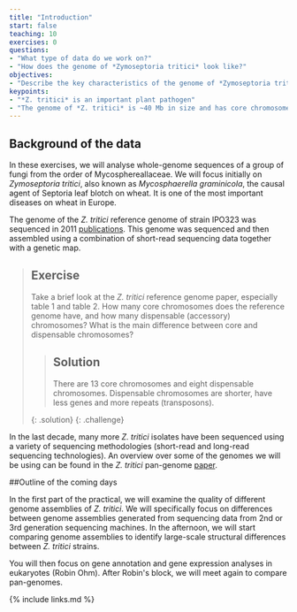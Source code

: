 ```yaml
---
title: "Introduction"
start: false
teaching: 10
exercises: 0
questions:
- "What type of data do we work on?"
- "How does the genome of *Zymoseptoria tritici* look like?"
objectives:
- "Describe the key characteristics of the genome of *Zymoseptoria tritici*"
keypoints:
- "*Z. tritici* is an important plant pathogen"
- "The genome of *Z. tritici* is ~40 Mb in size and has core chromosomes and dispensable chromosomes"
---
```


## Background of the data

In these exercises, we will analyse whole-genome sequences of a group of fungi from the order of Mycosphereallaceae. We will focus initially on *Zymoseptoria tritici*, also known as *Mycosphaerella graminicola*, the causal agent of Septoria leaf blotch on wheat. It is one of the most important diseases on wheat in Europe.

The genome of the *Z. tritici* reference genome of strain IPO323 was sequenced in 2011 [publications](https://journals.plos.org/plosgenetics/article?id=10.1371/journal.pgen.1002070). This genome was sequenced and then assembled using a combination of short-read sequencing data together with a genetic map. 

> ## Exercise
> 
> Take a brief look at the *Z. tritici* reference genome paper, especially table 1 and table 2. How many core chromosomes does the reference genome have, and how many dispensable (accessory) chromosomes? What is the main difference between core and dispensable chromosomes?
>
>> ## Solution
>> 
>> There are 13 core chromosomes and eight dispensable chromosomes. Dispensable chromosomes are shorter, have less genes and more repeats (transposons). 
>> 
> {: .solution}
{: .challenge}

In the last decade, many more *Z. tritici* isolates have been sequenced using a variety of sequencing methodologies (short-read and long-read sequencing technologies). An overview over some of the genomes we will be using can be found in the *Z. tritici* pan-genome [paper](https://bmcbiol.biomedcentral.com/articles/10.1186/s12915-020-0744-3). 

##Outline of the coming days

In the first part of the practical, we will examine the quality of different genome assemblies of *Z. tritici*. We will specifically focus on differences between genome assemblies generated from sequencing data from 2nd or 3rd generation sequencing machines. In the afternoon, we will start comparing genome assemblies to identify large-scale structural differences between *Z. tritici* strains.

You will then focus on gene annotation and gene expression analyses in eukaryotes (Robin Ohm). After Robin's block, we will meet again to compare pan-genomes.

{% include links.md %}
